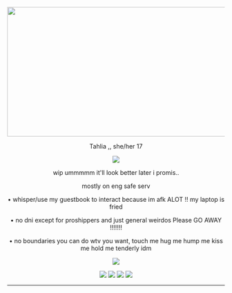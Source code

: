 <p align="center">
  <img width="560" height="300" src="https://64.media.tumblr.com/c6edf1a0d593c95a79e2c017cbe9607f/ecd38cf95304104f-6d/s250x400/e7815826cc5406c14d6146d75223f28d5e3b4b09.gif">
</p>

<p align="center">
Tahlia ,, she/her  17 

<p align="center">
  <img  src="https://camo.githubusercontent.com/b70fb9ae672e3a7613d48970f307cc7c7a2c068110985741ebc3e23a2ec771c5/68747470733a2f2f36342e6d656469612e74756d626c722e636f6d2f64643132323433656363396235323564663964356237346237373161383037372f633135646432366566636338616635312d31372f73363430783936302f663934343533633261353439366364346636656164363133356137386632373432623834326562302e676966">
</p>

<p align="center">
  wip ummmmm it'll look better later i promis..

   <p align="center">
     mostly on eng safe serv
  

<p align="center">
• whisper/use my guestbook to interact because im afk ALOT !! my laptop is fried
  <p align="center">
• no dni except for proshippers and just general weirdos Please GO AWAY !!!!!!! 
    <p align="center">
• no boundaries you can do wtv you want, touch me hug me hump me kiss me hold me tenderly idm

<p align="center">
  <img  src="http://fc05.deviantart.net/fs70/f/2011/341/0/d/purple_pokemon_sprite_divider_by_venesauroar-d4if3zj.png">
</p> 

<p align="center">
   <img src="https://watermelon.crd.co/assets/images/gallery21/13943fcb.gif?v=2a41aca3">  <img src="https://watermelon.crd.co/assets/images/gallery21/c78efcc4.gif?v=2a41aca3">  <img  src="https://watermelon.crd.co/assets/images/gallery21/f8637baf.gif?v=2a41aca3">  <img  src="https://cdn.discordapp.com/attachments/1082227812875898920/1117335918827806812/blinkiesCafe-GH.gif">
   

****

